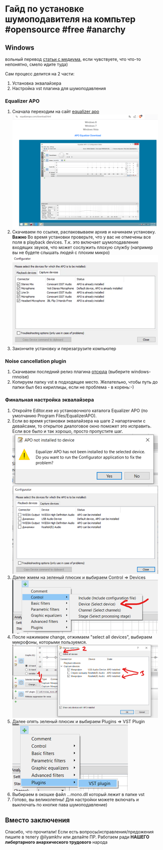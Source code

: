 # Гайд по установке шумоподавителя на компьтер #opensource #free #anarchy

## Windows
вольный перевод [статьи с медиума](https://medium.com/@bssankaran/free-and-open-source-software-noise-cancelling-for-working-from-home-edb1b4e9764e), если чувствуете, что что-то непонятно, смело идите туда)

Сам процесс делится на 2 части:
1. Установка эквалайзера
2. Настройка vst плагина для шумоподавления

### Equalizer APO
1. Сначала переходим на сайт [equalizer apo](https://equalizerapo.com/download.html)
![Сайт эквалайзера](img/eq1.png)
2. Скачиваем по ссылке, распаковываем архив и начинаем установку.
**Важно** Во время установки проверьте, что у вас не отмечены все поля в playback devices. Т.к. это включает шумоподавление входящих звуков, что может сослужить плохую службу (например вы не будете слышать людей с плохим микро)
![Важное окно](img/eq2.webp)
3. Закончите установку и перезагрузите компьютер

### Noise cancellation plugin
1. Скачиваем последний релиз плагина [отсюда](https://github.com/werman/noise-suppression-for-voice/releases)
(выберите windows-rnnoise)
2. Копируем папку vst в подходящее место. Желательно, чтобы путь до папки был без кириллицы, если не проблема - в корень:-)

### Финальная настройка эквалайзера
1. Откройте Editor.exe из установочного каталога Equalizer APO (по умолчанию Program Files/EqualizerAPO).
2. Если во время установки эквалайзера на шаге 2 напартачили с девайсами, то открытое диалоговое окно поможет это исправить. Если все было и так хорошо, просто пропустите шаг.
![диалоговое окно](img/eq3.png)
![девайсы](img/eq4.png)
3. Далее жмем на зеленый плюсик и выбираем Control => Devices
![выбрать девайс](img/eq5.png)
4. После нажимаем change, отжимаем "select all devices", выбираем микрофоны, которыми пользуемся.
![шаги](img/eq6.png)
5. Далее опять зеленый плюсик и выбираем Plugins => VST Plugin
![vst](img/eq7.png)
6. Выбираем в окошке файл ...mono.dll который лежит в папке vst
7. Готово, вы великолепны! Для настройки можете включать и выключать по кнопке пава шумоподавление)

## Вместо заключения
Спасибо, что прочитали! Если есть вопросы/исправления/предожения пишите в телегу @ilyamkhv или делайте ПР. Работаем ради **НАШЕГО** **либертарного анархического трудового** народа
